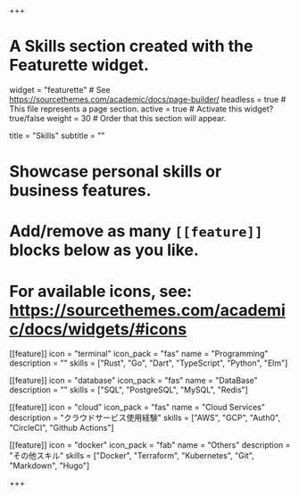 +++
# A Skills section created with the Featurette widget.
widget = "featurette"  # See https://sourcethemes.com/academic/docs/page-builder/
headless = true  # This file represents a page section.
active = true  # Activate this widget? true/false
weight = 30  # Order that this section will appear.

title = "Skills"
subtitle = ""

# Showcase personal skills or business features.
# 
# Add/remove as many `[[feature]]` blocks below as you like.
# 
# For available icons, see: https://sourcethemes.com/academic/docs/widgets/#icons

[[feature]]
  icon = "terminal"
  icon_pack = "fas"
  name = "Programming"
  description = ""
  skills = ["Rust", "Go", "Dart", "TypeScript", "Python", "Elm"]

  
[[feature]]
  icon = "database"
  icon_pack = "fas"
  name = "DataBase"
  description = "" 
  skills = ["SQL", "PostgreSQL", "MySQL", "Redis"] 
  
[[feature]]
  icon = "cloud"
  icon_pack = "fas"
  name = "Cloud Services"
  description = "クラウドサービス使用経験"
  skills = ["AWS", "GCP", "Auth0", "CircleCI", "Github Actions"]

[[feature]]
  icon = "docker"
  icon_pack = "fab"
  name = "Others"
  description = "その他スキル"
  skills = ["Docker", "Terraform", "Kubernetes", "Git", "Markdown", "Hugo"]

+++

